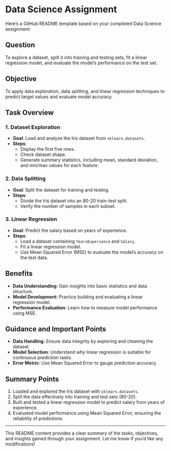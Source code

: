# Data Science Assignment
Here’s a GitHub README template based on your completed Data Science assignment:
## Question
To explore a dataset, split it into training and testing sets, fit a linear regression model, and evaluate the model’s performance on the test set.

## Objective
To apply data exploration, data splitting, and linear regression techniques to predict target values and evaluate model accuracy.

## Task Overview
### 1. Dataset Exploration
- **Goal**: Load and analyze the Iris dataset from `sklearn.datasets`.
- **Steps**:
  - Display the first five rows.
  - Check dataset shape.
  - Generate summary statistics, including mean, standard deviation, and min/max values for each feature.

### 2. Data Splitting
- **Goal**: Split the dataset for training and testing.
- **Steps**:
  - Divide the Iris dataset into an 80-20 train-test split.
  - Verify the number of samples in each subset.

### 3. Linear Regression
- **Goal**: Predict the salary based on years of experience.
- **Steps**:
  - Load a dataset containing `YearsExperience` and `Salary`.
  - Fit a linear regression model.
  - Use Mean Squared Error (MSE) to evaluate the model’s accuracy on the test data.

## Benefits
- **Data Understanding**: Gain insights into basic statistics and data structure.
- **Model Development**: Practice building and evaluating a linear regression model.
- **Performance Evaluation**: Learn how to measure model performance using MSE.

## Guidance and Important Points
- **Data Handling**: Ensure data integrity by exploring and cleaning the dataset.
- **Model Selection**: Understand why linear regression is suitable for continuous prediction tasks.
- **Error Metric**: Use Mean Squared Error to gauge prediction accuracy.

## Summary Points
1. Loaded and explored the Iris dataset with `sklearn.datasets`.
2. Split the data effectively into training and test sets (80-20).
3. Built and tested a linear regression model to predict salary from years of experience.
4. Evaluated model performance using Mean Squared Error, ensuring the reliability of predictions.

---

This README content provides a clear summary of the tasks, objectives, and insights gained through your assignment. Let me know if you’d like any modifications!
